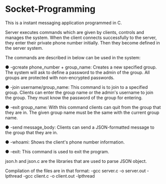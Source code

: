 # Socket-Programming

This is a instant messaging application programmed in C.

Server executes commands which are given by clients, controls and manages the system. When the client connects successfully to the server, they enter their private phone number initially. Then they become defined in the server system.

The commands are described in below can be used in the system:

● -gcreate phone_number + group_name: Creates a new specified group. The system will ask to define a password to the admin of the group. All groups are protected with non-encrypted passwords.

● -join username/group_name: This command is to join to a specified group. Clients can enter the group name or the admin's username to join the group. They must know the password of the group for entering.

● -exit group_name: With this command clients can quit from the group that they are in. The given group name must be the same with the current group name.

● -send message_body: Clients can send a JSON-formatted message to the group that they are in.

● -whoami: Shows the client's phone number information.

● -exit: This command is used to exit the program.

json.h and json.c are the libraries that are used to parse JSON object.

Compilation of the files are in that format:
-gcc server.c -o server.out -lpthread
-gcc client.c -o client.out -lpthread
